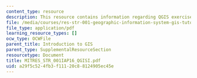 ```yaml
---
content_type: resource
description: This resource contains information regarding QGIS exercise I.
file: /media/courses/res-str-001-geographic-information-system-gis-tutorial-january-iap-2016/a29f5c524fb3f11120c88124905ec45e_MITRES_STR_001IAP16_QGISI.pdf
file_type: application/pdf
learning_resource_types: []
ocw_type: OCWFile
parent_title: Introduction to GIS
parent_type: SupplementalResourceSection
resourcetype: Document
title: MITRES_STR_001IAP16_QGISI.pdf
uid: a29f5c52-4fb3-f111-20c8-8124905ec45e
---
```

